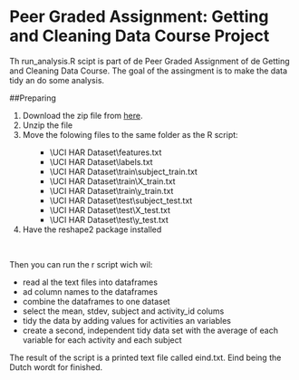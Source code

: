 # Peer Graded Assignment: Getting and Cleaning Data Course Project
Th run_analysis.R scipt is part of de Peer Graded Assignment of de Getting and Cleaning Data Course. The goal of the assingment is to make the data tidy an do some analysis.

##Preparing
  <ol>
    <li>Download the zip file from <a     href="https://d396qusza40orc.cloudfront.net/getdata%2Fprojectfiles%2FUCI%20HAR%20Dataset.zip">here</a>.</li> 
    <li>Unzip the file</li> 
    <li>Move the folowing files to the same folder as the R script:</li>
  <ul><ul>
    <li>\UCI HAR Dataset\features.txt</li>
    <li>\UCI HAR Dataset\labels.txt</li>
    <li>\UCI HAR Dataset\train\subject_train.txt</li>  
    <li>\UCI HAR Dataset\train\X_train.txt</li>
    <li>\UCI HAR Dataset\train\y_train.txt</li>
    <li>\UCI HAR Dataset\test\subject_test.txt</li>
    <li>\UCI HAR Dataset\test\X_test.txt</li>
 	  <li>\UCI HAR Dataset\test\y_test.txt</li>
 	</ul></ul>
 	  <li>Have the reshape2 package installed</li>
 	</ol><br/>
 	
 	
Then you can run the r script wich wil:
<ul>
<li>read al the text files into dataframes
<li>ad column names to the dataframes
<li>combine the dataframes to one dataset
<li>select the mean, stdev, subject and activity_id colums
<li>tidy the data by adding values for activities an variables
<li>create a second, independent tidy data set with the average of each variable for each activity and each subject
</ul>

The result of the script is a printed text file called eind.txt. Eind being the Dutch wordt for finished.
</ul>

 	
 	
  
